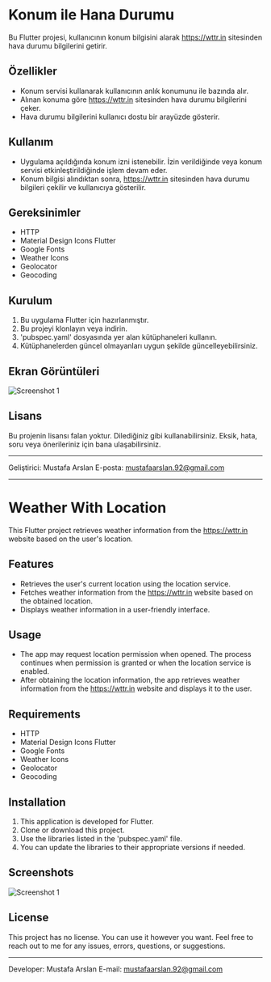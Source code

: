 # Konum ile Hana Durumu

Bu Flutter projesi, kullanıcının konum bilgisini alarak https://wttr.in sitesinden hava durumu bilgilerini getirir.

## Özellikler

- Konum servisi kullanarak kullanıcının anlık konumunu ile bazında alır.
- Alınan konuma göre https://wttr.in sitesinden hava durumu bilgilerini çeker.
- Hava durumu bilgilerini kullanıcı dostu bir arayüzde gösterir.

## Kullanım

- Uygulama açıldığında konum izni istenebilir. İzin verildiğinde veya konum servisi etkinleştirildiğinde işlem devam eder.
- Konum bilgisi alındıktan sonra, https://wttr.in sitesinden hava durumu bilgileri çekilir ve kullanıcıya gösterilir.

## Gereksinimler

- HTTP
- Material Design Icons Flutter
- Google Fonts
- Weather Icons
- Geolocator
- Geocoding

## Kurulum

1. Bu uygulama Flutter için hazırlanmıştır.
2. Bu projeyi klonlayın veya indirin.
3. 'pubspec.yaml' dosyasında yer alan kütüphaneleri kullanın.
4. Kütüphanelerden güncel olmayanları uygun şekilde güncelleyebilirsiniz.

## Ekran Görüntüleri

![Screenshot 1](screenshots/screenshot1.jpeg)

## Lisans

Bu projenin lisansı falan yoktur. Dilediğiniz gibi kullanabilirsiniz. Eksik, hata, soru veya önerileriniz için bana ulaşabilirsiniz.

---

Geliştirici: Mustafa Arslan
E-posta: mustafaarslan.92@gmail.com

---------------------------------------------------


# Weather With Location

This Flutter project retrieves weather information from the https://wttr.in website based on the user's location.

## Features

- Retrieves the user's current location using the location service.
- Fetches weather information from the https://wttr.in website based on the obtained location.
- Displays weather information in a user-friendly interface.

## Usage

- The app may request location permission when opened. The process continues when permission is granted or when the location service is enabled.
- After obtaining the location information, the app retrieves weather information from the https://wttr.in website and displays it to the user.

## Requirements

- HTTP
- Material Design Icons Flutter
- Google Fonts
- Weather Icons
- Geolocator
- Geocoding

## Installation

1. This application is developed for Flutter.
2. Clone or download this project.
3. Use the libraries listed in the 'pubspec.yaml' file.
4. You can update the libraries to their appropriate versions if needed.

## Screenshots

![Screenshot 1](screenshots/screenshot1.jpeg)

## License

This project has no license. You can use it however you want. Feel free to reach out to me for any issues, errors, questions, or suggestions.

---

Developer: Mustafa Arslan
E-mail: mustafaarslan.92@gmail.com

